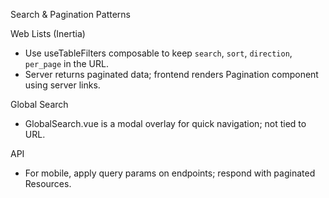 Search & Pagination Patterns

Web Lists (Inertia)
- Use useTableFilters composable to keep `search`, `sort`, `direction`, `per_page` in the URL.
- Server returns paginated data; frontend renders Pagination component using server links.

Global Search
- GlobalSearch.vue is a modal overlay for quick navigation; not tied to URL.

API
- For mobile, apply query params on endpoints; respond with paginated Resources.

